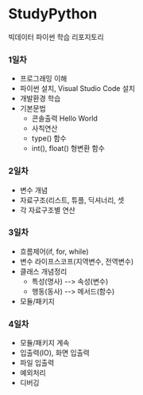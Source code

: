 # StudyPython
빅데이터 파이썬 학습 리포지토리


### 1일차
- 프로그래밍 이해
- 파이썬 설치, Visual Studio Code 설치
- 개발환경 학습
- 기본문법
  - 콘솔출력 Hello World
  - 사칙연산
  - type() 함수
  - int(), float() 형변환 함수

### 2일차
- 변수 개념
- 자료구조(리스트, 튜플, 딕셔너리, 셋
- 각 자료구조별 연산
  

### 3일차
- 흐름제어(if, for, while)
- 변수 라이프스코프(지역변수, 전역변수)
- 클래스 개념정리
  - 특성(명사) --> 속성(변수)
  - 행동(동사) --> 메서드(함수)
- 모듈/패키지

### 4일차
- 모듈/패키지 계속
- 입출력(IO), 화면 입출력
- 파일 입출력
- 예외처리
- 디버깅